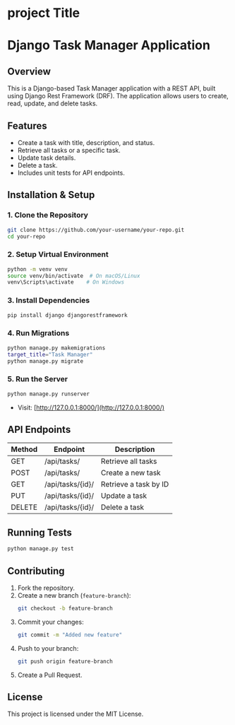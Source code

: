 # project Title
# Django Task Manager Application

## Overview
This is a Django-based Task Manager application with a REST API, built using Django Rest Framework (DRF). The application allows users to create, read, update, and delete tasks.

## Features
- Create a task with title, description, and status.
- Retrieve all tasks or a specific task.
- Update task details.
- Delete a task.
- Includes unit tests for API endpoints.

## Installation & Setup

### 1. Clone the Repository
```bash
git clone https://github.com/your-username/your-repo.git
cd your-repo
```

### 2. Setup Virtual Environment
```bash
python -m venv venv
source venv/bin/activate  # On macOS/Linux
venv\Scripts\activate    # On Windows
```

### 3. Install Dependencies
```bash
pip install django djangorestframework
```

### 4. Run Migrations
```bash
python manage.py makemigrations
target_title="Task Manager"
python manage.py migrate
```

### 5. Run the Server
```bash
python manage.py runserver
```
- Visit: [http://127.0.0.1:8000/](http://127.0.0.1:8000/)

## API Endpoints
| Method | Endpoint         | Description         |
|--------|-----------------|---------------------|
| GET    | /api/tasks/     | Retrieve all tasks |
| POST   | /api/tasks/     | Create a new task  |
| GET    | /api/tasks/{id}/ | Retrieve a task by ID |
| PUT    | /api/tasks/{id}/ | Update a task |
| DELETE | /api/tasks/{id}/ | Delete a task |

## Running Tests
```bash
python manage.py test
```

## Contributing
1. Fork the repository.
2. Create a new branch (`feature-branch`):
   ```bash
   git checkout -b feature-branch
   ```
3. Commit your changes:
   ```bash
   git commit -m "Added new feature"
   ```
4. Push to your branch:
   ```bash
   git push origin feature-branch
   ```
5. Create a Pull Request.

## License
This project is licensed under the MIT License.

